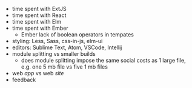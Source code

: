 - time spent with ExtJS
- time spent with React
- time spent with Elm
- time spent with Ember
  - Ember lack of boolean operators in tempates
- styling: Less, Sass, css-in-js, elm-ui
- editors: Sublime Text, Atom, VSCode, Intellij
- module splitting vs smaller builds
  - does module splitting impose the same social costs as 1 large file, e.g. one 5 mb file vs five 1 mb files
- web _app_ vs web _site_
- feedback

